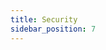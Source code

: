 ```yaml
---
title: Security
sidebar_position: 7
---
```


<head>
  <link rel="canonical" href="https://main--longhornio-docusaurus.netlify.app/index"/>
</head>
